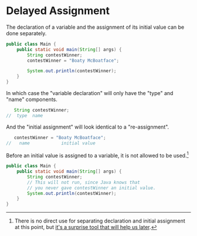 # Delayed Assignment

The declaration of a variable and the assignment of its initial value can
be done separately.

```java
public class Main {
    public static void main(String[] args) {
        String contestWinner;
        contestWinner = "Boaty McBoatface";

        System.out.println(contestWinner);
    }
}
```

In which case the "variable declaration" will only have the "type" and "name" components.

```java
   String contestWinner;
//  type  name
```

And the "initial assignment" will look identical to a "re-assignment".

```java
   contestWinner = "Boaty McBoatface";
//   name            initial value
```

Before an initial value is assigned to a variable, it is not allowed to be used.[^whydelay]

```java
public class Main {
    public static void main(String[] args) {
        String contestWinner;
        // This will not run, since Java knows that
        // you never gave contestWinner an initial value.
        System.out.println(contestWinner);
    }
}
```

[^whydelay]: There is no direct use for separating declaration and initial assignment at this point,
but [it's a surprise tool that will help us later](https://knowyourmeme.com/memes/its-a-surprise-tool-that-will-help-us-later).
